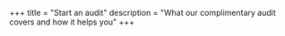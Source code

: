 +++
title = "Start an audit"
description = "What our complimentary audit covers and how it helps you"
+++
